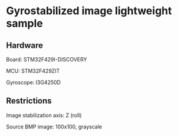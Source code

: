 # Gyrostabilized image lightweight sample

## Hardware

Board: STM32F429I-DISCOVERY

MCU: STM32F429ZIT

Gyroscope: I3G4250D

## Restrictions

Image stabilization axis: Z (roll) 

Source BMP image: 100x100, grayscale




